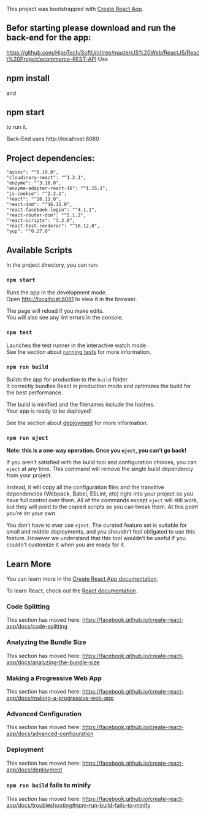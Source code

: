 This project was bootstrapped with [Create React App](https://github.com/facebook/create-react-app).

## Befor starting please download and run the back-end for the app:
https://github.com/HipoTech/SoftUni/tree/master/JS%20Web/ReactJS/React%20Project/ecommerce-REST-API
Use 
## npm install 
and 
## npm start 
to run it.

Back-End uses http://localhost:8080 

## Project dependencies:
    "axios": "^0.19.0",
    "cloudinary-react": "^1.2.1",
    "enzyme": "^3.10.0",
    "enzyme-adapter-react-16": "^1.15.1",
    "js-cookie": "^2.2.1",
    "react": "^16.11.0",
    "react-dom": "^16.11.0",
    "react-facebook-login": "^4.1.1",
    "react-router-dom": "^5.1.2",
    "react-scripts": "3.2.0",
    "react-test-renderer": "^16.12.0",
    "yup": "^0.27.0"

## Available Scripts

In the project directory, you can run:

### `npm start`

Runs the app in the development mode.<br />
Open [http://localhost:8081](http://localhost:8081) to view it in the browser.

The page will reload if you make edits.<br />
You will also see any lint errors in the console.

### `npm test`

Launches the test runner in the interactive watch mode.<br />
See the section about [running tests](https://facebook.github.io/create-react-app/docs/running-tests) for more information.

### `npm run build`

Builds the app for production to the `build` folder.<br />
It correctly bundles React in production mode and optimizes the build for the best performance.

The build is minified and the filenames include the hashes.<br />
Your app is ready to be deployed!

See the section about [deployment](https://facebook.github.io/create-react-app/docs/deployment) for more information.

### `npm run eject`

**Note: this is a one-way operation. Once you `eject`, you can’t go back!**

If you aren’t satisfied with the build tool and configuration choices, you can `eject` at any time. This command will remove the single build dependency from your project.

Instead, it will copy all the configuration files and the transitive dependencies (Webpack, Babel, ESLint, etc) right into your project so you have full control over them. All of the commands except `eject` will still work, but they will point to the copied scripts so you can tweak them. At this point you’re on your own.

You don’t have to ever use `eject`. The curated feature set is suitable for small and middle deployments, and you shouldn’t feel obligated to use this feature. However we understand that this tool wouldn’t be useful if you couldn’t customize it when you are ready for it.

## Learn More

You can learn more in the [Create React App documentation](https://facebook.github.io/create-react-app/docs/getting-started).

To learn React, check out the [React documentation](https://reactjs.org/).

### Code Splitting

This section has moved here: https://facebook.github.io/create-react-app/docs/code-splitting

### Analyzing the Bundle Size

This section has moved here: https://facebook.github.io/create-react-app/docs/analyzing-the-bundle-size

### Making a Progressive Web App

This section has moved here: https://facebook.github.io/create-react-app/docs/making-a-progressive-web-app

### Advanced Configuration

This section has moved here: https://facebook.github.io/create-react-app/docs/advanced-configuration

### Deployment

This section has moved here: https://facebook.github.io/create-react-app/docs/deployment

### `npm run build` fails to minify

This section has moved here: https://facebook.github.io/create-react-app/docs/troubleshooting#npm-run-build-fails-to-minify
